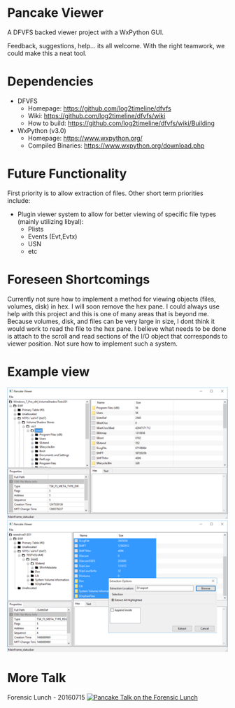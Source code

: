 # Pancake Viewer
A DFVFS backed viewer project with a WxPython GUI.

Feedback, suggestions, help... its all welcome. With the right teamwork, we could make this a neat tool.

# Dependencies
- DFVFS
  - Homepage: https://github.com/log2timeline/dfvfs
  - Wiki: https://github.com/log2timeline/dfvfs/wiki
  - How to build: https://github.com/log2timeline/dfvfs/wiki/Building
- WxPython (v3.0)
  - Homepage: https://www.wxpython.org/
  - Compiled Binaries: https://www.wxpython.org/download.php
  
# Future Functionality
First priority is to allow extraction of files.
Other short term priorities include:
- Plugin viewer system to allow for better viewing of specific file types (mainly utilizing libyal):
  - Plists
  - Events (Evt,Evtx)
  - USN
  - etc

# Foreseen Shortcomings
Currently not sure how to implement a method for viewing objects (files, volumes, disk) in hex. I will soon remove the hex pane. I could always use help with this project and this is one of many areas that is beyond me. Because volumes, disk, and files can be very large in size, I dont think it would work to read the file to the hex pane. I believe what needs to be done is attach to the scroll and read sections of the I/O object that corresponds to viewer position. Not sure how to implement such a system.

# Example view
![Viewing VSS](https://github.com/forensicmatt/PancakeViewer/blob/master/resources/example001.png)
![Extraction Options](https://github.com/forensicmatt/PancakeViewer/blob/master/resources/example002.png)

# More Talk
Forensic Lunch - 20160715
[![Pancake Talk on the Forensic Lunch](http://img.youtube.com/vi/3Hrz5QHwDwY/0.jpg)](https://youtu.be/3Hrz5QHwDwY?t=4m40sE)